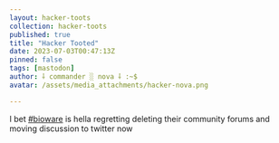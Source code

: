 ```yaml
---
layout: hacker-toots
collection: hacker-toots
published: true
title: "Hacker Tooted"
date: 2023-07-03T00:47:13Z
pinned: false
tags: [mastodon]
author: ⸸ commander ░ nova ⸸ :~$
avatar: /assets/media_attachments/hacker-nova.png

---
```


<p>I bet <a href="https://hackers.town/tags/bioware" class="mention hashtag" rel="tag">#<span>bioware</span></a> is hella regretting deleting their community forums and moving discussion to twitter now</p>


